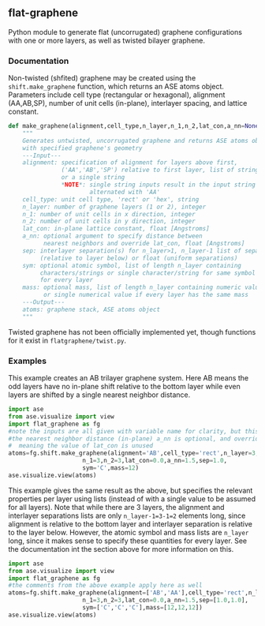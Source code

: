 
## flat-graphene

Python module to generate flat (uncorrugated) graphene configurations with one or more layers, as well as twisted bilayer graphene.

### Documentation

Non-twisted (shfited) graphene may be created using the `shift.make_graphene` function, which returns an ASE atoms object. Parameters include cell type (rectangular or hexagonal), alignment (AA,AB,SP), number of unit cells (in-plane), interlayer spacing, and lattice constant.

```python
def make_graphene(alignment,cell_type,n_layer,n_1,n_2,lat_con,a_nn=None,sep=None,sym='C',mass=12.01):
    """
    Generates untwisted, uncorrugated graphene and returns ASE atoms object
    with specified graphene's geometry
    ---Input---
    alignment: specification of alignment for layers above first,
               ('AA','AB','SP') relative to first layer, list of strings
               or a single string
               *NOTE*: single string inputs result in the input string
                       alternated with 'AA'
    cell_type: unit cell type, 'rect' or 'hex', string
    n_layer: number of graphene layers (1 or 2), integer
    n_1: number of unit cells in x direction, integer
    n_2: number of unit cells in y direction, integer
    lat_con: in-plane lattice constant, float [Angstroms]
    a_nn: optional argument to specify distance between
          nearest neighbors and override lat_con, float [Angstroms]
    sep: interlayer separation(s) for n_layer>1, n_layer-1 list of separations
         (relative to layer below) or float (uniform separations)
    sym: optional atomic symbol, list of length n_layer containing
         characters/strings or single character/string for same symbol
         for every layer
    mass: optional mass, list of length n_layer containing numeric values
          or single numerical value if every layer has the same mass
    ---Output---
    atoms: graphene stack, ASE atoms object
    """
```

Twisted graphene has not been officially implemented yet, though functions for it exist in `flatgraphene/twist.py`.

### Examples

This example creates an AB trilayer graphene system. Here AB means the odd layers have no in-plane shift relative to the bottom layer while even layers are shifted by a single nearest neighbor distance.
```python
import ase
from ase.visualize import view
import flat_graphene as fg
#note the inputs are all given with variable name for clarity, but this is not necessary
#the nearest neighbor distance (in-plane) a_nn is optional, and overrides the lat_con variable
#  meaning the value of lat_con is unused
atoms=fg.shift.make_graphene(alignment='AB',cell_type='rect',n_layer=3,
		             n_1=3,n_2=3,lat_con=0.0,a_nn=1.5,sep=1.0,
		             sym='C',mass=12)
ase.visualize.view(atoms)
```

This example gives the same result as the above, but specifies the relevant properties per layer using lists (instead of with a single value to be assumed for all layers). Note that while there are 3 layers, the alignment and interlayer separations lists are only `n_layer-1=3-1=2` elements long, since alignment is relative to the bottom layer and interlayer separation is relative to the layer below. However, the atomic symbol and mass lists are `n_layer` long, since it makes sense to specify these quantities for every layer. See the documentation int the section above for more information on this.

```python
import ase
from ase.visualize import view
import flat_graphene as fg
#the comments from the above example apply here as well
atoms=fg.shift.make_graphene(alignment=['AB','AA'],cell_type='rect',n_layer=3,
		             n_1=3,n_2=3,lat_con=0.0,a_nn=1.5,sep=[1.0,1.0],
		             sym=['C','C','C'],mass=[12,12,12])
ase.visualize.view(atoms)
```